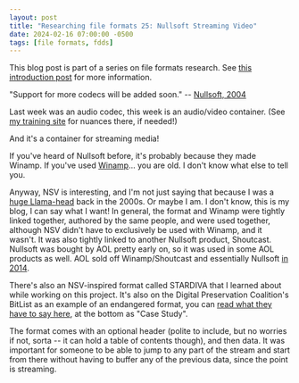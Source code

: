 ```yaml
---
layout: post
title: "Researching file formats 25: Nullsoft Streaming Video"
date: 2024-02-16 07:00:00 -0500
tags: [file formats, fdds]
---
```


This blog post is part of a series on file formats research. See [this introduction post](https://bits.ashleyblewer.com/blog/2023/08/04/researching-file-formats-library-of-congress-sustainability-of-digital-formats/) for more information.

"Support for more codecs will be added soon." -- [Nullsoft, 2004](https://web.archive.org/web/20040715015529/http://www.nullsoft.com/nsv/)

Last week was an audio codec, this week is an audio/video container. (See [my training site](https://training.ashleyblewer.com/) for nuances there, if needed!)

And it's a container for streaming media!

If you've heard of Nullsoft before, it's probably because they made Winamp. If you've used [Winamp](https://en.wikipedia.org/wiki/Winamp)... you are old. I don't know what else to tell you. 

Anyway, NSV is interesting, and I'm not just saying that because I was a [huge Llama-head](https://gizmodo.com.au/2013/11/a-brief-history-of-the-winamp-llama/) back in the 2000s. Or maybe I am. I don't know, this is my blog, I can say what I want! In general, the format and Winamp were tightly linked together, authored by the same people, and were used together, although NSV didn't have to exclusively be used with Winamp, and it wasn't. It was also tightly linked to another Nullsoft product, Shoutcast. Nullsoft was bought by AOL pretty early on, so it was used in some AOL products as well. AOL sold off Winamp/Shoutcast and essentially Nullsoft [in 2014](https://techcrunch.com/2014/01/01/aol-sells-winamp-and-shoutcast-music-services-to-online-radio-aggregator-radionomy/).

There's also an NSV-inspired format called STARDIVA that I learned about while working on this project. It's also on the Digital Preservation Coalition's BitList as an example of an endangered format, you can [read what they have to say here](https://www.dpconline.org/digipres/champion-digital-preservation/bit-list/endangered/bitlist-legacy-video-files), at the bottom as "Case Study".

The format comes with an optional header (polite to include, but no worries if not, sorta -- it can hold a table of contents though), and then data. It was important for someone to be able to jump to any part of the stream and start from there without having to buffer any of the previous data, since the point is streaming.
